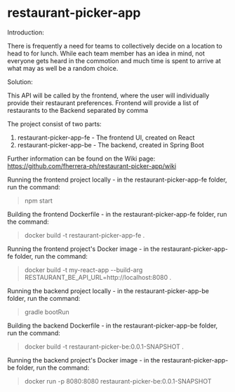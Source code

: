 # restaurant-picker-app

Introduction:

There is frequently a need for teams to collectively decide on a location to head to for lunch.
While each team member has an idea in mind, not everyone gets heard in the commotion and much
time is spent to arrive at what may as well be a random choice.


Solution:

This API will be called by the frontend, where the user will individually provide their restaurant preferences.
Frontend will provide a list of restaurants to the Backend separated by comma


The project consist of two parts:
1. restaurant-picker-app-fe - The frontend UI, created on React
2. restaurant-picker-app-be - The backend, created in Spring Boot

Further information can be found on the Wiki page: https://github.com/fherrera-ph/restaurant-picker-app/wiki


Running the frontend project locally - in the restaurant-picker-app-fe folder, run the command:
>npm start

Building the frontend Dockerfile - in the restaurant-picker-app-fe folder, run the command:
>docker build -t restaurant-picker-app-fe .

Running the frontend project's Docker image - in the restaurant-picker-app-fe folder, run the command:
>docker build -t my-react-app --build-arg RESTAURANT_BE_API_URL=http://localhost:8080 .

Running the backend project locally - in the restaurant-picker-app-be folder, run the command:
>gradle bootRun

Building the backend Dockerfile - in the restaurant-picker-app-be folder, run the command:
>docker build -t restaurant-picker-be:0.0.1-SNAPSHOT .

Running the backend project's Docker image - in the restaurant-picker-app-be folder, run the command:
>docker run -p 8080:8080 restaurant-picker-be:0.0.1-SNAPSHOT





